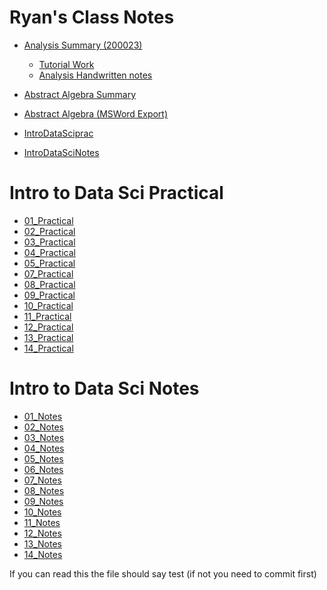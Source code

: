 <link rel="apple-touch-icon" sizes="180x180" href="/apple-touch-icon.png">
<link rel="icon" type="image/png" sizes="32x32" href="/favicon-32x32.png">
<link rel="icon" type="image/png" sizes="16x16" href="/favicon-16x16.png">
<link rel="manifest" href="/site.webmanifest">
<link rel="mask-icon" href="/safari-pinned-tab.svg" color="#5bbad5">
<meta name="msapplication-TileColor" content="#da532c">
<meta name="theme-color" content="#ffffff">

# Ryan's Class Notes 

* [Analysis Summary (200023)](https://ryangreenup.github.io/AnalysisNotes/AnalysisNotes.html)
  * [Tutorial Work](https://studentuwsedu-my.sharepoint.com/:b:/g/personal/17805315_student_westernsydney_edu_au/EU40bNwWQqJHlAXC1yLooWkB5peOaOGzb6eRCpZcyZkKyw?e=axd1lu)
  * [Analysis Handwritten notes](https://studentuwsedu-my.sharepoint.com/:b:/g/personal/17805315_student_westernsydney_edu_au/EdLlCea2Zj5Gi4rGGvCROQ8BKYT0GZ88TwNNUzfvNtXbQA?e=dJZ8bx)
* [Abstract Algebra Summary](https://ryangreenup.github.io/AbstractAlgebraNotes/AbstractAlgebraNotes.html)


* [Abstract Algebra (MSWord Export)](https://ryangreenup.github.io/AbstractAlgebraNotes\AbstractWordExport\AbstractWordExport.htm)

* [IntroDataSciprac](https://ryangreenup.github.io/IntroDataSci/1_Practical.html)


* [IntroDataSciNotes](https://ryangreenup.github.io/dsnotes/book/index.html)

# Intro to Data Sci Practical 
* [01_Practical](https://ryangreenup.github.io/dsnotes/01_Practical)
* [02_Practical](https://ryangreenup.github.io/dsnotes/02_Practical)
* [03_Practical](https://ryangreenup.github.io/dsnotes/03_Practical)
* [04_Practical](https://ryangreenup.github.io/dsnotes/04_Practical)
* [05_Practical](https://ryangreenup.github.io/dsnotes/06_Practical)
* [07_Practical](https://ryangreenup.github.io/dsnotes/07_Practical)
* [08_Practical](https://ryangreenup.github.io/dsnotes/08_Practical)
* [09_Practical](https://ryangreenup.github.io/dsnotes/09_Practical)
* [10_Practical](https://ryangreenup.github.io/dsnotes/10_Practical)
* [11_Practical](https://ryangreenup.github.io/dsnotes/11_Practical)
* [12_Practical](https://ryangreenup.github.io/dsnotes/12_Practical)
* [13_Practical](https://ryangreenup.github.io/dsnotes/13_Practical)
* [14_Practical](https://ryangreenup.github.io/dsnotes/14_Practical)


# Intro to Data Sci Notes 
* [01_Notes](https://ryangreenup.github.io/dsnotes/01_Notes.html)
* [02_Notes](https://ryangreenup.github.io/dsnotes/02_Notes.html)
* [03_Notes](https://ryangreenup.github.io/dsnotes/03_Notes.html)
* [04_Notes](https://ryangreenup.github.io/dsnotes/04_Notes.html)
* [05_Notes](https://ryangreenup.github.io/dsnotes/05_Notes.html)
* [06_Notes](https://ryangreenup.github.io/dsnotes/06_Notes.html)
* [07_Notes](https://ryangreenup.github.io/dsnotes/07_Notes.html)
* [08_Notes](https://ryangreenup.github.io/dsnotes/08_Notes.html)
* [09_Notes](https://ryangreenup.github.io/dsnotes/09_Notes.html)
* [10_Notes](https://ryangreenup.github.io/dsnotes/10_Notes.html)
* [11_Notes](https://ryangreenup.github.io/dsnotes/11_Notes.html)
* [12_Notes](https://ryangreenup.github.io/dsnotes/12_Notes.html)
* [13_Notes](https://ryangreenup.github.io/dsnotes/13_Notes.html)
* [14_Notes](https://ryangreenup.github.io/dsnotes/14_Notes.html)


If you can read this the file should say test (if not you need to commit first)







